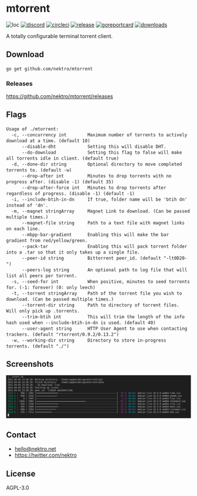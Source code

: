 # mtorrent
![loc](https://sloc.xyz/github/nektro/mtorrent)
[![discord](https://img.shields.io/discord/551971034593755159.svg?logo=discord)](https://discord.gg/P6Y4zQC)
[![circleci](https://circleci.com/gh/nektro/mtorrent.svg?style=svg)](https://circleci.com/gh/nektro/mtorrent)
[![release](https://img.shields.io/github/v/release/nektro/mtorrent)](https://github.com/nektro/mtorrent/releases/latest)
[![goreportcard](https://goreportcard.com/badge/github.com/nektro/mtorrent)](https://goreportcard.com/report/github.com/nektro/mtorrent)
[![downloads](https://img.shields.io/github/downloads/nektro/mtorrent/total.svg)](https://github.com/nektro/mtorrent/releases)

A totally configurable terminal torrent client.

## Download
```
go get github.com/nektro/mtorrent
```

### Releases
https://github.com/nektro/mtorrent/releases

## Flags
```
Usage of ./mtorrent:
  -c, --concurrency int        Maximum number of torrents to actively download at a time. (default 10)
      --disable-dht            Setting this will disable DHT.
      --do-download            Setting this flag to false will make all torrents idle in client. (default true)
  -d, --done-dir string        Optional directory to move completed torrents to. (default -w)
      --drop-after int         Minutes to drop torrents with no progress after. (disable -1) (default 35)
      --drop-after-force int   Minutes to drop torrents after regardless of progress. (disable -1) (default -1)
  -i, --include-btih-in-dn     If true, folder name will be 'btih dn' instead of 'dn'.
  -m, --magnet stringArray     Magnet Link to download. (Can be passed multiple times.)
      --magnet-file string     Path to a text file with magnet links on each line.
      --mbpp-bar-gradient      Enabling this will make the bar gradient from red/yellow/green.
      --pack-tar               Enabling this will pack torrent folder into a .tar so that it only takes up a single file.
      --peer-id string         Bittorrent peer_id. (default "-lt0D20-")
      --peers-log string       An optional path to log file that will list all peers per torrent.
  -s, --seed-for int           When positive, minutes to seed torrents for. (-1: forever) (0: only leech)
  -t, --torrent stringArray    Path of the torrent file you wish to download. (Can be passed multiple times.)
      --torrent-dir string     Path to directory of torrent files. Will only pick up .torrents.
      --trim-btih int          This will trim the length of the info hash used when --include-btih-in-dn is used. (default 40)
      --user-agent string      HTTP User Agent to use when contacting trackers. (default "rtorrent/0.9.2/0.13.2")
  -w, --working-dir string     Directory to store in-progress torrents. (default "./")
```

## Screenshots
![pic of downloads in progress](./screenshots/01_progress.png)

## Contact
- hello@nektro.net
- https://twitter.com/nektro

## License
AGPL-3.0
